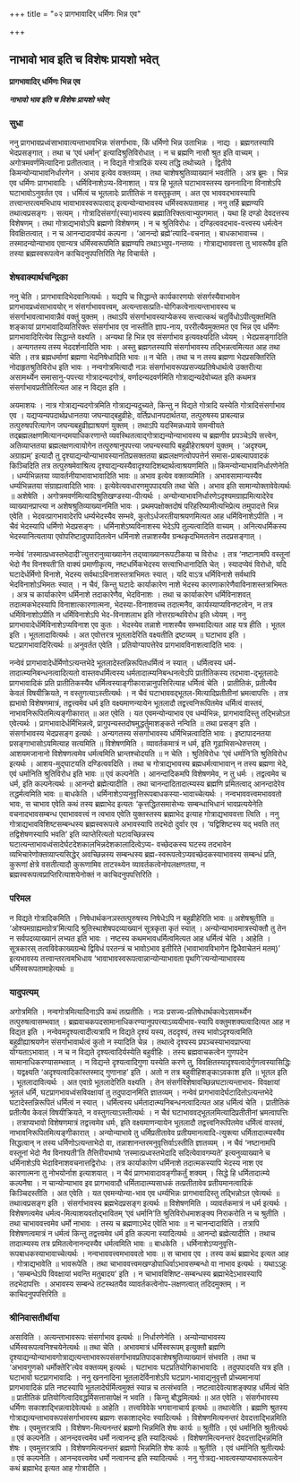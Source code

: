 +++
title = "०२ प्रागभावादिर् धर्मिणः भिन्न एव"

+++


## नाभावो भाव इति च विशेषः प्रायशो भवेत्

**प्रागभावादिर् धर्मिणः भिन्न एव**

***नाभावो भाव इति च विशेषः प्रायशो भवेत्***

### **सुधा**

ननु प्रागभावप्रध्वंसाभावात्यन्ताभावभिन्नः संसर्गाभावः, किं धर्मिणो भिन्न उताभिन्नः । नाद्यः । ब्रह्मगतस्यापि भेदप्रसङ्गात् । तथा च ‘एवं धर्मान्’ इत्यादिश्रुतिविरोधात् । न च ब्रह्मणि नासौ श्रुत इति वाच्यम् । अगोत्रमवर्णमित्यादिना प्रतीतत्वात् । न विद्यते गोत्रादिकं यस्य तद्धि तथोच्यते । द्वितीये किमन्योन्याभावनिर्धारणेन । अभाव इत्येव वक्तव्यम् । तथा चाशेषश्रुतिव्याख्यानं भवतीति । अत्र ब्रूमः । भिन्न एव धर्मिणः प्रागभावादिः । धर्मिविनाशेऽप्य-विनाशात् । यत्र हि भूतले घटाभावस्तस्य खननादिना विनाशेऽपि घटाभावोऽनुवर्तत एव । धर्मित्वं च भूतलादेः प्रातीतिकं न वस्तुकृतम् । अत एव भाववदभावस्यापि तत्त्वान्तरत्वमभिधाय भावाभावस्वरूपत्वाद् इत्यन्योन्याभावस्य धर्मिस्वरूपतामाह । ननु तर्हि ब्रह्मण्यपि तथात्वप्रसङ्गः । सत्यम् । गोत्रादिसंसर्गा(स्या)भावस्य ब्रह्मातिरिक्तत्वाभ्युपगमात् । यथा हि दण्डो देवदत्तस्य विशेषणम् । तथा गोत्राद्यभावोऽपि ब्रह्मणो विशेषणम् । न च श्रुतिविरोधः । दण्डित्ववदभाव-वत्त्वस्य धर्मत्वेन विवक्षितत्वात् । न च आनन्दादावप्येवं कल्पना । ‘आनन्दो ब्रह्मे’त्यादि-वचनात् । बाधकाभावाच्च । तस्मादन्योन्याभाव एवान्यत्र धर्मिस्वरूपमिति ब्रह्मण्यपि तथाऽभ्युप-गन्तव्यः । गोत्राद्यभाववत्ता तु भावरूपैव इति तस्या ब्रह्मस्वरूपत्वेन काचिदनुपपत्तिरिति नेह विचार्यते ।

### **शेषवाक्यार्थचन्द्रिका**

ननु चेति । प्रागभावादिभेदवानित्यर्थः । यद्यपि च सिद्धान्ते कार्यकारणयोः संसर्गस्यैवाभावेन प्रागभावप्रध्वंसाभावयोर् न संसर्गाभाववत्त्वम्, अत्यन्तासत्प्रति-योगिकत्वेनात्यन्ताभावस्य च संसर्गाभावत्वाभावान्नैवं वक्तुं युक्तम् । तथाऽपि संसर्गाभावस्याप्येकस्य सत्त्वात्कथं चतुर्विधोऽपीत्युक्तमिति शङ्कायां प्रागभावादिव्यतिरिक्तः संसर्गाभाव एव नास्तीति ज्ञाप-नाय, पररीत्यैवमुक्तमत एव भिन्न एव धर्मिणः प्रागभावादिरित्येव सिद्धान्ते वक्ष्यति । अन्यथा हि भिन्न एव संसर्गाभाव इत्यवक्ष्यदिति ध्येयम् । भेदप्रसङ्गादिति । अन्यगतस्य तस्य भेददर्शनादिति भावः । अस्तु ब्रह्मगतस्यापि संसर्गाभावस्य तद्भिन्नत्वमित्यत आह तथा चेति । तत्र ब्रह्मधर्माणां ब्रह्मणा भेदनिषेधादिति भावः ॥ न चेति । तथा च न तस्य ब्रह्मणा भेदप्रसक्तिरिति नोदाहृतश्रुतिविरोध इति भावः । नन्वगोत्रमित्यादौ नञः संसर्गाभावरूपप्रसज्यप्रतिषेधार्थत्वे उक्तरीत्या असामर्थ्येन समासानु-पपत्त्या गोत्रादन्यदगोत्रं, वर्णादन्यदवर्णमिति गोत्राद्यन्यदेवोच्यत इति कथमत्र संसर्गाभावप्रतीतिरित्यत आह न विद्यत इति ।

अयमाशयः । नात्र गोत्राद्यन्यदगोत्रमिति गोत्राद्यन्यदुच्यते, किन्तु न विद्यते गोत्रादि यस्येति गोत्रादिसंसर्गाभाव एव । यद्यप्यन्यपदार्थप्रधानतया जघन्याद्बहुव्रीहेः, वर्तिप्रधानपदार्थतया, तत्पुरुषस्य प्राबल्यान्न तत्पुरुषपरित्यागेन जघन्यबहुव्रीह्याश्रयणं युक्तम् । तथाऽपि यदस्मिन्नध्याये समन्वीयते तद्ब्रह्मलक्षणमित्यानन्दमयाधिकरणान्ते व्यवस्थितत्वाद्गोत्राद्यन्योन्याभावस्य च ब्रह्मणीव प्रपञ्चेऽपि सत्त्वेन, अतिव्याप्ततया ब्रह्मलक्षणत्वायोगेन तत्पुरुषानुपपत्त्या जघन्यस्यापि बहुव्रीहेराश्रयणं युक्तम् । ‘अदृश्यम्, अग्राह्यम्’ इत्यादौ तु दृश्याद्यन्योन्याभावस्यानतिप्रसक्ततया ब्रह्मलक्षणत्वोपपत्तेर्न समास-प्राबल्यापवादकं किञ्चिदिति तत्र तत्पुरुषमेवाश्रित्य दृश्याद्यन्यस्यैवादृश्यादिशब्दार्थत्वाश्रयणमिति ॥ किमन्योन्याभावनिर्धारणेनेति । धर्म्यभिन्नतया व्यावर्तनीयाभावाभावादिति भावः ॥ अभाव इत्येव वक्तव्यमिति । अभावसामान्यस्यैव धर्म्यभिन्नतया संग्राह्यत्वादिति भावः । इत्येवेत्यवधारणमुपपादयति तथा चेति । अभाव इति सामान्योक्तावेवेत्यर्थः ॥ अशेषेति । अगोत्रमवर्णमित्यादिश्रुतिखण्डस्या-पीत्यर्थः । अन्योन्याभावनिर्धारणेऽदृश्यमग्राह्यमित्यादेरेव व्याख्यानप्राप्त्या न अशेषश्रुतिव्याख्यानमिति भावः । प्रथमपक्षोक्तदोषं परिहरिष्यामीत्यभिप्रेत्य तमुपादत्ते भिन्न एवेति । भेदवत्प्रागभावादेरपि धर्म्यभेदस्यैव सम्भवे, कुतोऽर्धजरतीयाश्रयणमित्यत आह धर्मिविनाशेऽपीति । न चैवं भेदस्यापि धर्मिणो भेदप्रसङ्गः । धर्मिनाशेऽष्यविनाशस्य भेदेऽपि तुल्यत्वादिति वाच्यम् । अनित्यधर्मिकस्य भेदस्यानित्यताया एवोपरिष्टादुपपादितत्वेन धर्मिनाशे तन्नाशस्यैव ग्रन्थकृदभिमतत्वेन तदप्रसङ्गात् ।

नन्वेवं ‘तस्मात्प्रध्वस्तभेदादी’त्युत्तरानुव्याख्यानेन तद्य्वाख्यानरूपटीकया च विरोधः । तत्र ‘नष्टानामपि वस्तूनां भेदो नैव विनश्यती’ति वाक्यं प्रमाणीकृत्य, नष्टधर्मिकभेदस्य सत्त्वाभिधानादिति चेत् । स्यादप्येवं विरोधो, यदि घटादेर्धर्मिणो विनाशे, भेदस्य सर्वथाऽविनाशस्तत्राभिमतः स्यात् । यदि वाऽत्र धर्मिविनाशे सर्वथापि भेदविनाशोऽभिमतः स्यात् । न चैवं, किन्तु घटादेः कार्याकारेण नाशे भेदस्य कारणाकारेणैवाविनाशस्तत्राभिमतः । अत्र च कार्याकारेण धर्मिनाशे तदाकारेणैव, भेदविनाशः । तथा च कार्याकारेण धर्मिविनाशवत् तदात्मकभेदस्यापि विनाशात्कारणात्मना, भेदस्या-विनाशवच्च तदात्मनैव, कार्यस्याप्यविनष्टत्वेन, न तत्र धर्मिविनाशोऽपीति न धर्मिविनाशेऽपि भेद-विनाशलाभ इति नोत्तरग्रन्थविरोध इति ध्येयम् । ननु प्रागभावादेर्धर्मिविनाशेऽप्यविनाश एव कुतः । भेदस्येव तन्नाशे नाशस्यैव सम्भवादित्यत आह यत्र हीति । भूतल इति । भूतलादावित्यर्थः । अत एवोत्तरत्र भूतलादेरिति वक्ष्यतीति द्रष्टव्यम् ॥ घटाभाव इति । घटप्रागभावादिरित्यर्थः ॥ अनुवर्तत एवेति । प्रतियोग्यापत्तेरेव प्रागभावविनाशत्वादिति भावः ।

नन्वेवं प्रागभावादेर्धर्मिणोऽत्यन्तभेदे भूतलादेस्तन्निरूपितधर्मित्वं न स्यात् । धर्मित्वस्य धर्म-तादात्म्यनिबन्धनत्वादित्यतो वास्तवधर्मित्वस्य धर्मतादात्म्यनिबन्धनत्वेऽपि प्रातीतिकस्य तदभावा-द्भूतलादेः प्रागभावादिकं प्रति प्रातीतिकस्यैव धर्मित्वस्याङ्गीकारान्नानुपत्तिरित्याह धर्मित्वं चेति । प्रातीतिकं, प्रतीत्यैव केवलं विषयीक्रियते, न वस्तुगत्याऽस्तीत्यर्थः । न चैवं घटाभाववद्भूतल-मित्यादिप्रतीतीनां भ्रमत्वापत्तिः । तत्र ह्यभावो विशेषणमात्रं, तद्वत्त्वमेव धर्म इति वक्ष्यमाणन्यायेन भूतलादौ तद्वत्त्वनिरूपितमेव धर्मित्वं वास्तवं, नाभावनिरूपितमित्यङ्गीकारात् ॥ अत एवेति । यत एवमन्योन्याभाव एव धर्म्यभिन्नः, प्रागभावादिस्तु तद्भिन्नोऽत एवेत्यर्थः । प्रागभावादेर्धर्मिभिन्नत्वे, प्रागुपन्यस्तदोषमुद्धर्तुमाशङ्कते नन्विति ॥ तथा प्रसङ्ग इति । संसर्गाभावस्य भेदप्रसङ्ग इत्यर्थः । अन्यगतस्य संसर्गाभावस्य धर्मिभिन्नत्वादिति भावः । इष्टापादनतया प्रसङ्गाभासोऽयमित्याह सत्यमिति ॥ विशेषणमिति । व्यावर्तकमात्रं न धर्म, इति गूढाभिसन्धेरुत्तरम् । आशयमजानानो विशेषणत्वमेव धर्मत्वमिति भ्रान्तश्चोदयति ॥ न चेति । श्रुतिविरोधः ‘एवं धर्मानि’ति श्रुतिविरोध इत्यर्थः । आशय-मुद्घाटयति दण्डित्ववदिति । तथा च गोत्राद्यभावस्य ब्रह्मधर्मत्वाभावान् न तस्य ब्रह्मणा भेदे, एवं धर्मानिति श्रुतिविरोध इति भावः ॥ एवं कल्पनेति । आनन्दादिकमपि विशेषणमेव, न तु धर्मः । तद्वत्वमेव च धर्म, इति कल्पनेत्यर्थः ॥ आनन्दो ब्रह्मेत्यादीति । तथा चानन्दादितादात्म्यस्य ब्रह्मणि प्रमितत्वाद् आनन्दादेरेव तद्धर्मत्वमिति भावः ॥ बाधकेति । धर्मिनाशेऽप्यनुवृत्तिरूपबाधकस्या-भावाच्चेत्यर्थः । नन्वभाववत्त्वमभाववतो भावः, स चाभाव एवेति कथं तस्य ब्रह्माभेद इत्यतः ‘कृत्तद्धितसमासेभ्यः सम्बन्धाभिधानं भावप्रत्ययेनेति वचनादभावसम्बन्ध एवाभाववत्त्वं न त्वभाव एवेति युक्तस्तस्य ब्रह्माभेद इत्याह गोत्राद्यभाववत्ता त्विति । ननु गोत्राद्यभावविशिष्टसम्बन्धस्य ब्रह्मस्वरूपत्वे अभावस्यापि तदभेदो दुर्वार एव । ‘यद्विशिष्टस्य यद् भवति तत् तद्विशेषणस्यापि भवति’ इति व्याप्तेरित्यतो घटावच्छिन्नस्य घटात्यन्ताभावध्वंसादेर्घटदेशकालभिन्नदेशकालादित्वेऽप्य- वच्छेदकस्य घटस्य तदभावेन व्यभिचारेणोक्तव्याप्त्यसिद्धेर् अवच्छिन्नस्य सम्बन्धस्य ब्रह्म-स्वरूपत्वेऽप्यवच्छेदकस्याभावस्य सम्बन्धं प्रति, कुरूणां क्षेत्रे वसतीत्यादौ कुरूणामिव ताटस्थ्येन व्यावर्तकत्वेनोपलक्षणतया, न ब्रह्मस्वरूपत्वप्राप्तिरित्याशयेनोक्तं न काचिदनुपपत्तिरिति ।

### **परिमल**

न विद्यते गोत्रादिकमिति । निषेधार्थकनञस्तत्पुरुषस्य निषेधेऽपि न बहुव्रीहेरिति भावः ॥ अशेषश्रुतीति ॥ ‘ओश्यमग्राह्यमग्रोत्र’मित्यादि श्रुतिस्थाशेषपदव्याख्यानं सूत्रकृता कृतं स्यात् । अन्योन्याभावमात्रस्योक्तौ तु तेन न सर्वपदव्याख्यानं लभ्यत इति भावः । नष्टस्य कथमभावधर्मित्वमित्यत आह धर्मित्वं चेति । आहेति । सूत्रकारस् तत्वविवेकाख्यग्रन्थे द्विविधं परतन्त्रं च भावोऽभाव इतीरिते (भावाभावविभागेन द्विधैवाचेतनं मतम्)’ इत्यभावस्य तत्त्वान्तरत्वमभिधाय ‘भावाभावस्वरूपत्वान्नान्योन्याभावता पृथगि’त्यन्योन्याभावस्य धर्मिस्वरूपतामाहेत्यर्थः ॥

### **यादुपत्यम्**

अगोत्रमिति । नन्वगोत्रमित्यादिनाऽपि कथं तत्प्रतीतिः । नञः प्रसज्य-प्रतिषेधार्थकत्वेऽसामर्थ्येन तत्पुरुषत्वासम्भवात् । ब्रह्मवाचकपदसामानाधिकरण्यानुपपत्त्याऽव्ययीभाव-स्यापि वक्तुमशक्यत्वादित्यत आह न विद्यत इति । नन्वेवमदृश्यत्वादीत्यत्रापि न विद्यते दृश्यं यस्य, तददृश्यं, तस्य भावोऽदृश्यत्वमिति बहुव्रीह्याश्रयणेन संसर्गाभावार्थत्वं कुतो न स्यादिति चेन्न । तथात्वे दृश्यस्य प्रपञ्चस्याभावप्राप्त्या योग्यताऽभावात् । न च न विद्यते दृश्यत्वादिर्यस्येति बहुवीहिः । तस्य ब्रह्मवाचकत्वेन गुणपदेन सामानाधिकरण्यासम्भवात् । न विद्यन्ते दृश्यत्वादिगुणा यस्येति करणे तु, विवक्षितस्यादृश्यत्वादेर्गुणत्वस्यासिद्धिः । यद्वक्ष्यति ‘अदृश्यत्वादिकांस्तस्माद् गुणानाह’ इति । अतो न तत्र बहुवीहिशङ्काऽवकाश इति ॥ भूतल इति । भूतलादावित्यर्थः । अत एवाग्रे भूतलादेरिति वक्ष्यति । तेन संसर्गविशेषावच्छिन्नघटात्यन्ताभाव- विवक्षायां भूतलं धर्मि, घटप्रागभावध्वंसविवक्षायां तु तदुपादानमिति ज्ञातव्यम् । नन्वेवं प्रागभावादेर्घटादितोऽत्यन्तभेदे घटादेस्तन्निरूपितं धर्मित्वं न स्यात् । धर्मित्वस्य धर्मतादात्म्यनिबन्धनत्वादित्यत आह धर्मित्वं चेति । प्रातीतिकं प्रतीत्यैव केवलं विषयीक्रियते, न वस्तुगत्याऽस्तीत्यर्थः । न चैवं घटाभाववद्भूतलमित्यादिप्रतीतीनां भ्रमत्वापत्तिः । तत्राप्यभावो विशेषणमात्रं तद्वत्त्वमेव धर्मः, इति वक्ष्यमाणन्यायेन भूतलादौ तद्वत्त्वनिरूपितमेव धर्मित्वं वास्तवं, नाभावनिरूपितमित्यङ्गीकारात् । अन्योन्याभावे तु धर्मिप्रतीतावेव प्रतीयमानत्वादि-त्युक्त्या धर्मितादात्म्यस्यैव सिद्धत्वान् न तस्य धर्मिणोऽत्यन्ताभेदो वा, तन्नाशानन्तरमनुवृत्तिर्वाऽस्तीति ज्ञातव्यम् । न चैवं ‘नष्टानामपि वस्तूनां भेदो नैव विनश्यती’ति तैत्तिरीयभाष्ये ‘तस्मात्प्रध्वस्तभेदादि सदित्येवावगम्यते’ इत्यनुव्याख्याने च धर्मिनाशेऽपि भेदाविनाशवचनात्तद्विरोधः । तत्र कार्याकारेण धर्मिनाशे तदात्मकस्यापि भेदस्य नाश एव कारणात्मना तु नोभयोर्नाश इत्याशयात् । न चैवं प्रागभावादावङ्गीकर्तुं शक्यम् । सिद्धे हि धर्मितादात्म्ये कल्पनैषा । न चान्योन्याभाव इव प्रागभावादौ धर्मितादात्म्यसाधकं तत्प्रतीतावेव प्रतीयमानत्वादिकं किञ्चिदस्तीति । अत एवेति । यत एवमन्योन्या-भाव एव धर्म्यभिन्नः प्रागभावादिस्तु तद्भिन्नोऽत एवेत्यर्थः ॥ तथात्वप्रसङ्ग इति । संसर्गाभावस्य ब्रह्मभेदप्रसङ्ग इत्यर्थः ॥ विशेषणमिति । व्यावर्तकमात्रं न धर्म इत्यर्थः । विशेषणत्वमेव धर्मत्व-मित्याशयवतोद्भावितम् ‘एवं धर्मानि’ति श्रुतिविरोधमाशङ्क्य निराकरोति न च श्रुतीति । तथा चाभाववत्त्वमेव धर्मो नाभावः । तस्य च ब्रह्मणाऽभेद एवेति भावः ॥ न चानन्दादाविति । तत्रापि विशेषणत्वमात्रं न धर्मत्वं किन्तु तद्वत्त्वमेव धर्म इति कल्पना स्यादित्यर्थः ॥ आनन्दो ब्रह्मेत्यादीति । तथाच तादात्म्यस्य तत्र प्रमितत्वेनानन्दस्यैव धर्मत्वमिति भावः ॥ बाधकेति । धर्मिनाशेऽप्यनुवृत्ति-रूपबाधकस्याभावाच्चेत्यर्थः । नन्वभाववत्त्वमभाववतो भावः ॥ स चाभाव एव । तस्य कथं ब्रह्माभेद इत्यत आह । गोत्राद्यभावेति ॥ भावरूपेति । तथा चाभाववत्त्वमखण्डोपाधिर्वाऽभावसम्बन्धो वा नाभाव इत्यर्थः । यथाऽऽहुः । ‘सम्बन्धेऽपि विवक्षायां भवन्ति मतुबादय’ इति । न चाभावविशिष्ट-सम्बन्धस्य ब्रह्माभेदेऽभावस्यापि तदभेदापत्तिः । अभावस्य सम्बन्धे तटस्थतयैव व्यावर्तकत्वेनोप-लक्षणत्वात् तदिदमुक्तम् । न काचिदनुपपत्तिरिति ॥

### **श्रीनिवासतीर्थीया**

असाविति । अत्यन्ताभावरूपः संसर्गाभाव इत्यर्थः ॥ निर्धारणेनेति । अन्योन्याभावस्य धर्मिस्वरूपत्वनिश्चयेनेत्यर्थः ॥ तथा चेति । अभावमात्रं धर्मिस्वरूपम् इत्युक्तौ ब्रह्मणि दृश्याद्यन्योन्याभावगोत्राद्यत्यन्ताभावरूपसंसर्गाभावप्रतिपादकाशेषश्रुतिव्याख्यानं संभवति । तथा च ‘अभावगुणको धर्मोक्तेरि’त्येव वक्तव्यम् इत्यर्थः । घटाभावः घटप्रतियोगिकाभावादिः । तदुपपादयति यत्र इति । घटाभावो घटप्रागभावादिः । ननु खननादिना भूतलादेर्विनाशेऽपि घटप्राग-भावाद्यनुवृत्तौ प्रोच्यमानायां प्रागभावादिकं प्रति नष्टस्यापि भूतलादेर्घर्मित्वमुक्तं स्यान्न च तत्संभवति । नष्टत्वादेवेत्याशङ्क्याह धर्मित्वं चेति ॥ प्रातीतिकं प्रतियोगित्वादिवद्धर्मिसत्तासापेक्षं न भवति । किन्तु बौद्धमित्यर्थः ॥ अत एवेति । संसर्गभावस्य धर्मिणः सकाशाद्भिन्नत्वादेवेत्यर्थः ॥ आहेति । तत्त्वविवेके भगवानाचार्य इत्यर्थः ॥ तथात्वेति । ब्रह्मणि श्रुतस्य गोत्राद्यत्यन्ताभावरूपसंसर्गाभावस्य ब्रह्मणः सकाशाद्भेदः स्यादित्यर्थः । विशेषणमित्यनन्तरं देवदत्ताद्भिन्नमिति शेषः । एवमुत्तरत्रापि । विशेषण-मित्यनन्तरं ब्रह्मणो भिन्नमिति शेषः कार्यः ॥ श्रुतीति । एवं धर्मानिति श्रुतीत्यर्थः ॥ एवं कल्पनेति । आनन्दवत्त्वमेव धर्मो नत्वानन्द इति स्यादित्यर्थः । विशेषणमित्यनन्तरं देवदत्ताद्भिन्नमिति शेषः । एवमुत्तरत्रापि । विशेषणमित्यनन्तरं ब्रह्मणो भिन्नमिति शेषः कार्यः ॥ श्रुतीति । एवं धर्मानिति श्रुतीत्यर्थः ॥ एवं कल्पनेति । आनन्दवत्त्वमेव धर्मो नत्वानन्द इति स्यादित्यर्थः । ननु गोत्रद्य-भावत्वस्याप्यभावरूपत्वेन कथं ब्रह्माभेद इत्यत आह गोत्रादीति ।

